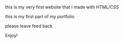 this is my very first website that i made with HTML/CSS

this is my first part of my portfolio

please leave feed back

Enjoy!
